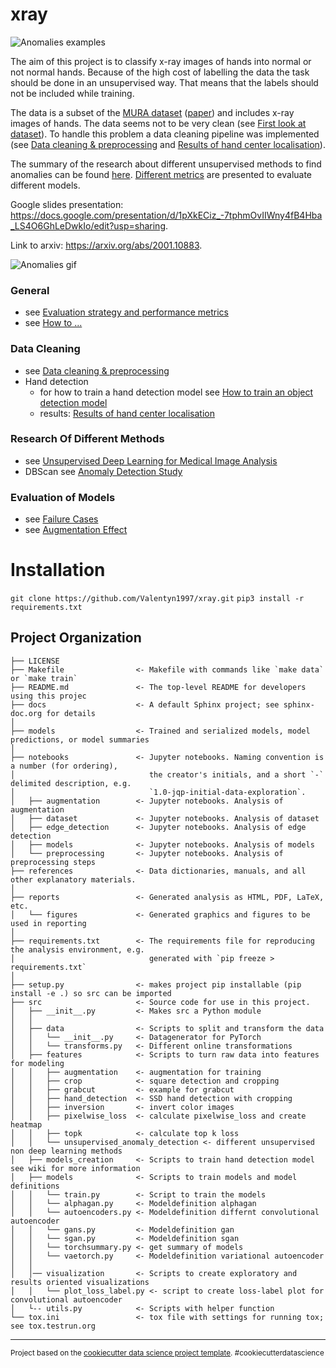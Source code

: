 xray
==============================

![Anomalies examples](https://github.com/Valentyn1997/xray/wiki/uploads/anomalies.png)

The aim of this project is to classify x-ray images of hands into normal or not normal hands. Because of the high cost of labelling the data the task should be done in an unsupervised way. That means that the labels should not be included while training. 

The data is a subset of the [MURA dataset](http://stanfordmlgroup.github.io/competitions/mura) ([paper](https://arxiv.org/pdf/1712.06957.pdf)) and includes x-ray images of hands. The data seems not to be very clean (see [First look at dataset](https://github.com/Valentyn1997/xray/wiki/First-look-at-dataset)). To handle this problem a data cleaning pipeline was implemented (see [Data cleaning & preprocessing](https://github.com/Valentyn1997/xray/wiki/Data-cleaning-&-preprocessing) and [Results of hand center localisation](https://github.com/Valentyn1997/xray/wiki/Result-of-Hand-Center-Localisation)).

The summary of the research about different unsupervised methods to find anomalies can be found [here](https://github.com/Valentyn1997/xray/wiki/Unsupervised-Deep-Learning-for-Medical-Image-Analysis). [Different metrics](https://github.com/Valentyn1997/xray/wiki/Evaluation-strategy-&-performance-metrics) are presented to evaluate different models.

Google slides presentation: https://docs.google.com/presentation/d/1pXkECiz_-7tphmOvIIWny4fB4Hba_LS4O6GhLeDwkIo/edit?usp=sharing. 

Link to arxiv: https://arxiv.org/abs/2001.10883.

![Anomalies gif](https://github.com/Valentyn1997/xray/wiki/uploads/image1.gif)

### General
- see [Evaluation strategy and performance metrics](https://github.com/Valentyn1997/xray/wiki/Evaluation-strategy-&-performance-metrics)
- see [How to ...](https://github.com/Valentyn1997/xray/wiki/How-to-...)

### Data Cleaning
- see [Data cleaning & preprocessing](https://github.com/Valentyn1997/xray/wiki/Data-cleaning-&-preprocessing)
- Hand detection
  - for how to train a hand detection model see [How to train an object detection model](https://github.com/Valentyn1997/xray/wiki/How-to-train-an-object-detection-model)
  -  results: [Results of hand center localisation](https://github.com/Valentyn1997/xray/wiki/Result-of-Hand-Center-Localisation)

### Research Of Different Methods
- see [Unsupervised Deep Learning for Medical Image Analysis](https://github.com/Valentyn1997/xray/wiki/Unsupervised-Deep-Learning-for-Medical-Image-Analysis)
- DBScan see [Anomaly Detection Study](https://github.com/Valentyn1997/xray/wiki/Anomaly-Detection-Study)

### Evaluation of Models
- see [Failure Cases](https://github.com/Valentyn1997/xray/wiki/Failure-Cases)
- see [Augmentation Effect](https://github.com/Valentyn1997/xray/wiki/Augmentation-effect)

Installation
==============================
`git clone https://github.com/Valentyn1997/xray.git`
`pip3 install -r requirements.txt`


Project Organization
------------

    ├── LICENSE
    ├── Makefile                <- Makefile with commands like `make data` or `make train`
    ├── README.md               <- The top-level README for developers using this projec
    ├── docs                    <- A default Sphinx project; see sphinx-doc.org for details
    │
    ├── models                  <- Trained and serialized models, model predictions, or model summaries
    │
    ├── notebooks               <- Jupyter notebooks. Naming convention is a number (for ordering),
    │                              the creator's initials, and a short `-` delimited description, e.g.
    │                              `1.0-jqp-initial-data-exploration`.
    │   ├── augmentation        <- Jupyter notebooks. Analysis of augmentation
    │   ├── dataset             <- Jupyter notebooks. Analysis of dataset
    │   ├── edge_detection      <- Jupyter notebooks. Analysis of edge detection
    │   ├── models              <- Jupyter notebooks. Analysis of models
    │   └── preprocessing       <- Jupyter notebooks. Analysis of preprocessing steps
    ├── references              <- Data dictionaries, manuals, and all other explanatory materials.
    │
    ├── reports                 <- Generated analysis as HTML, PDF, LaTeX, etc.
    │   └── figures             <- Generated graphics and figures to be used in reporting
    │
    ├── requirements.txt        <- The requirements file for reproducing the analysis environment, e.g.
    │                              generated with `pip freeze > requirements.txt`
    │
    ├── setup.py                <- makes project pip installable (pip install -e .) so src can be imported
    ├── src                     <- Source code for use in this project.
    │   ├── __init__.py         <- Makes src a Python module
    │   │
    │   ├── data                <- Scripts to split and transform the data
    │   │   └── __init__.py     <- Datagenerator for PyTorch
    │   │   └── transforms.py   <- Different online transformations
    │   ├── features            <- Scripts to turn raw data into features for modeling
    │   │   ├── augmentation    <- augmentation for training
    │   │   ├── crop            <- square detection and cropping
    │   │   ├── grabcut         <- example for grabcut
    │   │   ├── hand_detection  <- SSD hand detection with cropping
    │   │   ├── inversion       <- invert color images
    │   │   ├── pixelwise_loss  <- calculate pixelwise_loss and create heatmap
    │   │   ├── topk            <- calculate top k loss
    │   │   └── unsupervised_anomaly_detection <- different unsupervised non deep learning methods
    │   ├── models_creation     <- Scripts to train hand detection model see wiki for more information
    │   ├── models              <- Scripts to train models and model definitions
    │   │   └── train.py        <- Script to train the models
    │   │   └── alphagan.py     <- Modeldefinition alphagan
    │   │   └── autoencoders.py <- Modeldefinition differnt convolutional autoencoder
    │   │   └── gans.py         <- Modeldefinition gan
    │   │   └── sgan.py         <- Modeldefinition sgan
    │   │   └── torchsummary.py <- get summary of models
    │   │   └── vaetorch.py     <- Modeldefinition variational autoencoder
    │   │
    │   │── visualization       <- Scripts to create exploratory and results oriented visualizations
    │   │   └── plot_loss_label.py <- script to create loss-label plot for convolutional autoencoder
    │   └-- utils.py            <- Scripts with helper function 
    └── tox.ini                 <- tox file with settings for running tox; see tox.testrun.org


--------

<p><small>Project based on the <a target="_blank" href="https://drivendata.github.io/cookiecutter-data-science/">cookiecutter data science project template</a>. #cookiecutterdatascience</small></p>
